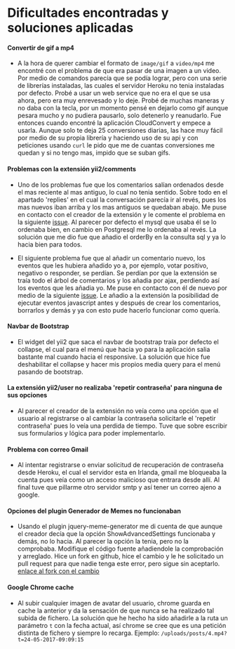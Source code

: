 Dificultades encontradas y soluciones aplicadas
==================

#### Convertir de gif a mp4
- A la hora de querer cambiar el formato de `image/gif` a `video/mp4` me encontré con el problema de que era pasar de una imagen a un video. Por medio de comandos parecía que se podía lograr, pero con una serie de librerías instaladas, las cuales el servidor Heroku no tenia instaladas por defecto. Probé a usar un web service que no era el que se usa ahora, pero era muy enrevesado y lo deje. Probé de muchas maneras y no daba con la tecla, por un momento pensé en dejarlo como gif aunque pesara mucho y no pudiera pausarlo, solo detenerlo y reanudarlo. Fue entonces cuando encontré la aplicación CloudConvert y empece a usarla. Aunque solo te deja 25 conversiones diarias, las hace muy fácil por medio de su propia librería y haciendo uso de su api y con peticiones usando `curl` le pido que me de cuantas conversiones me quedan y si no tengo mas, impido que se suban gifs.

#### Problemas con la extensión yii2/comments
- Uno de los problemas fue que los comentarios salían ordenados desde el mas reciente al mas antiguo, lo cual no tenia sentido. Sobre todo en el apartado 'replies' en el cual la conversación parecía ir al revés, pues los mas nuevos iban arriba y los mas antiguos se quedaban abajo. Me puse en contacto con el creador de la extensión y le comente el problema en la siguiente [issue](https://github.com/yii2mod/yii2-comments/issues/62). Al parecer por defecto el mysql que usaba él se lo ordenaba bien, en cambio en Postgresql me lo ordenaba al revés. La solución que me dio fue que añadio el orderBy en la consulta sql y ya lo hacia bien para todos.

- El siguiente problema fue que al añadir un comentario nuevo, los eventos que les hubiera añadido yo a, por ejemplo, votar positivo, negativo o responder, se perdían. Se perdían por que la extensión se traía todo el árbol de comentarios y los añadia por ajax, perdiendo así los eventos que les añadia yo. Me puse en contacto con él de nuevo por medio de la siguiente [issue](https://github.com/yii2mod/yii2-comments/issues/65). Le añadio a la extensión la posibilidad de ejecutar eventos javascript antes y después de crear los comentarios, borrarlos y demás y ya con esto pude hacerlo funcionar como quería.


#### Navbar de Bootstrap
- El widget del yii2 que saca el navbar de bootstrap traía por defecto el collapse, el cual para el menú que hacia yo para la aplicación salia bastante mal cuando hacia el responsive. La solución que hice fue deshabilitar el collapse y hacer mis propios media query para el menú pasando de bootstrap.


#### La extensión yii2/user no realizaba 'repetir contraseña' para ninguna de sus opciones
- Al parecer el creador de la extensión no veía como una opción que el usuario al registrarse o al cambiar la contraseña solicitarle el 'repetir contraseña' pues lo veía una perdida de tiempo. Tuve que sobre escribir sus formularios y lógica para poder implementarlo.


#### Problema con correo Gmail
- Al intentar registrarse o enviar solicitud de recuperación de contraseña desde Heroku, el cual el servidor esta en Irlanda, gmail me bloqueaba la cuenta pues veía como un acceso malicioso que entrara desde allí. Al final tuve que pillarme otro servidor smtp y así tener un correo ajeno a google.


#### Opciones del plugin Generador de Memes no funcionaban
- Usando el plugin jquery-meme-generator me di cuenta de que aunque el creador decía que la opción ShowAdvancedSettings funcionaba y demás, no lo hacia. Al parecer la opción la tenia, pero no la comprobaba. Modifique el código fuente añadiendole la comprobación y arreglado. Hice un fork en github, hice el cambio y le he solicitado un pull request para que nadie tenga este error, pero sigue sin aceptarlo. [enlace al fork con el cambio](https://github.com/carlosgarcia8/jquery-meme-generator/tree/patch-1)


#### Google Chrome cache
- Al subir cualquier imagen de avatar del usuario, chrome guarda en cache la anterior y da la sensación de que nunca se ha realizado tal subida de fichero. La solución que he hecho ha sido añadirle a la ruta un parámetro `t` con la fecha actual, así chrome se cree que es una petición distinta de fichero y siempre lo recarga. Ejemplo: `/uploads/posts/4.mp4?t=24-05-2017-09:09:15`
